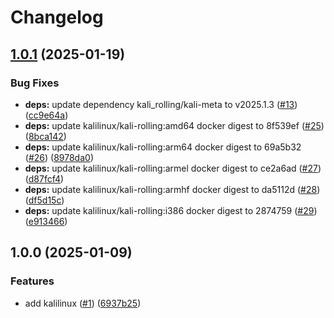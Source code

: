# Changelog

## [1.0.1](https://github.com/shiron-dev/images/compare/kalilinux-v1.0.0...kalilinux-v1.0.1) (2025-01-19)


### Bug Fixes

* **deps:** update dependency kali_rolling/kali-meta to v2025.1.3 ([#13](https://github.com/shiron-dev/images/issues/13)) ([cc9e64a](https://github.com/shiron-dev/images/commit/cc9e64a9c7a254c46c2e0e404bfafeb36ed32604))
* **deps:** update kalilinux/kali-rolling:amd64 docker digest to 8f539ef ([#25](https://github.com/shiron-dev/images/issues/25)) ([8bca142](https://github.com/shiron-dev/images/commit/8bca14252cd54f2671a3f25b91f2deb7ad002fdd))
* **deps:** update kalilinux/kali-rolling:arm64 docker digest to 69a5b32 ([#26](https://github.com/shiron-dev/images/issues/26)) ([8978da0](https://github.com/shiron-dev/images/commit/8978da0af1b3e2dfeeca2c52d88f12072adcba11))
* **deps:** update kalilinux/kali-rolling:armel docker digest to ce2a6ad ([#27](https://github.com/shiron-dev/images/issues/27)) ([d87fcf4](https://github.com/shiron-dev/images/commit/d87fcf492cd4b7406346b494f996146b2ab6acb0))
* **deps:** update kalilinux/kali-rolling:armhf docker digest to da5112d ([#28](https://github.com/shiron-dev/images/issues/28)) ([df5d15c](https://github.com/shiron-dev/images/commit/df5d15c05040f174212af629ed932b7831bcbc92))
* **deps:** update kalilinux/kali-rolling:i386 docker digest to 2874759 ([#29](https://github.com/shiron-dev/images/issues/29)) ([e913466](https://github.com/shiron-dev/images/commit/e91346670bce272b2caa975ae05306c0ca2ceee4))

## 1.0.0 (2025-01-09)


### Features

* add kalilinux ([#1](https://github.com/shiron-dev/images/issues/1)) ([6937b25](https://github.com/shiron-dev/images/commit/6937b25f366177a99114d1360c5021496ca6b744))

